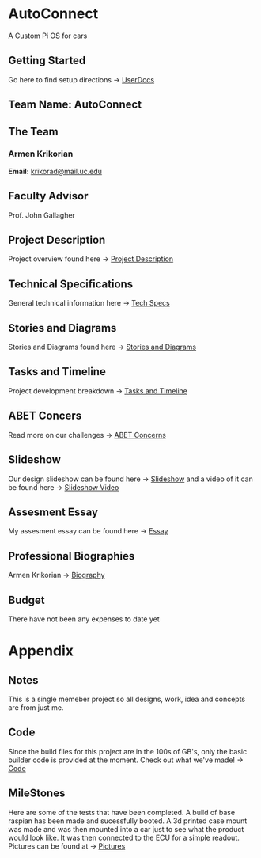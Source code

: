 # AutoConnect
A Custom Pi OS for cars

## Getting Started
Go here to find setup directions -> [UserDocs](https://github.com/teddybear2733/AutoConnect/wiki)

## Team Name: AutoConnect

## The Team
### Armen Krikorian
**Email:** krikorad@mail.uc.edu

## Faculty Advisor
Prof. John Gallagher

## Project Description
Project overview found here -> [Project Description](https://github.com/teddybear2733/AutoConnect/wiki)

## Technical Specifications
General technical information here -> [Tech Specs](https://github.com/teddybear2733/AutoConnect/blob/main/Project%20Overview/Technical%20Specifications.md)

## Stories and Diagrams
Stories and Diagrams found here -> [Stories and Diagrams](https://github.com/teddybear2733/AutoConnect/tree/main/Weekly%20Assignments/Stories%20and%20Digrams)

## Tasks and Timeline
Project development breakdown -> [Tasks and Timeline](https://github.com/teddybear2733/AutoConnect/tree/main/Weekly%20Assignments/Tasks%20and%20Timeline)

## ABET Concers
Read more on our challenges -> [ABET Concerns](https://github.com/teddybear2733/AutoConnect/tree/main/Weekly%20Assignments/ABET)

## Slideshow

Our design slideshow can be found here -> [Slideshow](https://github.com/teddybear2733/AutoConnect/blob/main/Weekly%20Assignments/ABET/Assignment%20%238.pptx)
and a video of it can be found here -> [Slideshow Video](https://www.youtube.com/watch?v=z9g_g4PwOq4)
## Assesment Essay

My assesment essay can be found here -> [Essay](https://github.com/teddybear2733/AutoConnect/blob/main/Weekly%20Assignments/Capstone%201.pdf)

## Professional Biographies

Armen Krikorian -> [Biography](https://github.com/teddybear2733/AutoConnect/blob/main/Weekly%20Assignments/Biographies/ArmenKrikorian.md)

## Budget

There have not been any expenses to date yet

# Appendix 

## Notes

This is a single memeber project so all designs, work, idea and concepts are from just me.

## Code

Since the build files for this project are in the 100s of GB's, only the basic builder code is provided at the moment.
Check out what we've made! -> [Code](https://github.com/teddybear2733/AutoConnect/tree/main/Code)

## MileStones

Here are some of the tests that have been completed. A build of base raspian has been made and sucessfully booted. 
A 3d printed case mount was made and was then mounted into a car just to see what the product would look like. It was then connected to the ECU
for a simple readout. Pictures can be found at -> [Pictures](https://github.com/teddybear2733/AutoConnect/tree/main/Artifacts)


